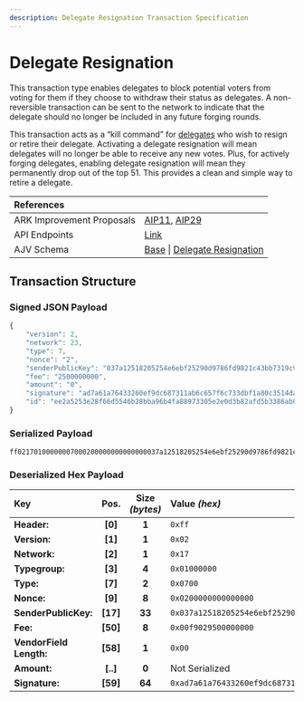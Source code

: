 ```yaml
---
description: Delegate Resignation Transaction Specification
---
```


# Delegate Resignation

This transaction type enables delegates to block potential voters from voting for them if they choose to withdraw their status as delegates. A non-reversible transaction can be sent to the network to indicate that the delegate should no longer be included in any future forging rounds.

This transaction acts as a “kill command” for [delegates](../terminology.md#delegate) who wish to resign or retire their delegate. Activating a delegate resignation will mean delegates will no longer be able to receive any new votes. Plus, for actively forging delegates, enabling delegate resignation will mean they permanently drop out of the top 51. This provides a clean and simple way to retire a delegate.

| References |  |
| :--- | :--- |
| ARK Improvement Proposals | [AIP11](https://github.com/ArkEcosystem/AIPs/blob/master/AIPS/aip-11.md), [AIP29](https://github.com/ArkEcosystem/AIPs/blob/master/AIPS/aip-29.md) |
| API Endpoints | [Link](https://api.ark.dev/public-rest-api/endpoints/transactions) |
| AJV Schema | [Base](https://github.com/ArkEcosystem/core/blob/master/packages/crypto/src/transactions/types/schemas.ts#L16) \| [Delegate Resignation](https://github.com/ArkEcosystem/core/blob/master/packages/crypto/src/transactions/types/schemas.ts#L216) |

## Transaction Structure

### Signed JSON Payload

```javascript
{
    "version": 2,
    "network": 23,
    "type": 7,
    "nonce": "2",
    "senderPublicKey": "037a12518205254e6ebf25290d9786fd9821c43bb7319c9fc2499c8d472809dfaf",
    "fee": "2500000000",
    "amount": "0",
    "signature": "ad7a61a76433260ef9dc687311ab6c657f6c733dbf1a80c3514da823d43226235a70a94fa1a0b8cb2f4b3d0be5011945bfbe8c8fc5b5ca0e07f6c2a37e3cf11b",
    "id": "ee2a5253e28f66d5546b28bba96b4fa88973305e2e0d3b82afd5b3386ab0b6d4"
}
```

### Serialized Payload

```text
ff02170100000007000200000000000000037a12518205254e6ebf25290d9786fd9821c43bb7319c9fc2499c8d472809dfaf00f902950000000000ad7a61a76433260ef9dc687311ab6c657f6c733dbf1a80c3514da823d43226235a70a94fa1a0b8cb2f4b3d0be5011945bfbe8c8fc5b5ca0e07f6c2a37e3cf11b
```

### Deserialized Hex Payload

| Key | Pos. | Size _\(bytes\)_ | Value  _\(hex\)_ |
| :--- | :---: | :---: | :--- |
| **Header:** | **\[0\]** | **1** | `0xff` |
| **Version:** | **\[1\]** | **1** | `0x02` |
| **Network:** | **\[2\]** | **1** | `0x17` |
| **Typegroup:** | **\[3\]** | **4** | `0x01000000` |
| **Type:** | **\[7\]** | **2** | `0x0700` |
| **Nonce:** | **\[9\]** | **8** | `0x0200000000000000` |
| **SenderPublicKey:** | **\[17\]** | **33** | `0x037a12518205254e6ebf25290d9786fd9821c43bb7319c9fc2499c8d472809dfaf` |
| **Fee:** | **\[50\]** | **8** | `0x00f9029500000000` |
| **VendorField Length:** | **\[58\]** | **1** | `0x00` |
| **Amount:** | **\[..\]** | **0** | Not Serialized |
| **Signature:** | **\[59\]** | **64** | `0xad7a61a76433260ef9dc687311ab6c657f6c733dbf1a80c3514da823d43226235a70a94fa1a0b8cb2f4b3d0be5011945bfbe8c8fc5b5ca0e07f6c2a37e3cf11b` |

## 

